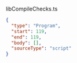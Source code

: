 libCompileChecks.ts
```json
{
  "type": "Program",
  "start": 119,
  "end": 119,
  "body": [],
  "sourceType": "script"
}
```
